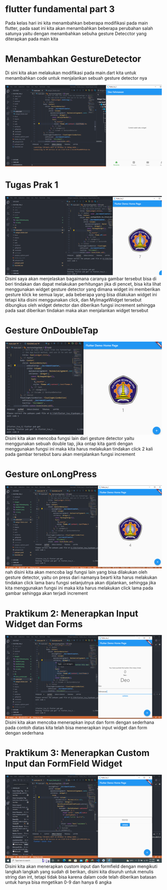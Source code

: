 # flutter fundamental part 3
Pada kelas hari ini kita menambahkan beberapa modifikasi pada main flutter, pada saat ini kita akan menambahkan beberapa perubahan salah satunya yaitu dengan menambahkan sebuha gesture Detecctor yang diterapkan pada main kita

# Menambahkan GestureDetector
Di sini kita akan melakukan modifikasi pada main.dart kita untuk menambahkan code untuk menjalankan sebuah gesture detector nya

![](images/ss1.png)

# Tugas Prak 1
![](images/readme1.png)
Disini saya akan menjelaskan bagaimana caranya gambar tersebut bisa di beri tindakan dan dapat melakukan perhitungan jika di pencet, bisa kita lihat menggunakan widget gesture detector yang dimana widget ini memberikan gesture klick ke semua layar, ada beberapa yang bisa dilakukan widget ini tetapi kita disini menggunakan click, dan MyImageWidget tersebut dibungkus oleh widget detector dan diberikan fungsi increment sehingga pada saat diberikan tindakan maka akan menjalankan widget tersebut

# Gesture OnDoubleTap
![](images/readme2.png)
Disini kita akan mencoba fungsi lain dari gesture detector yaitu menggunakan sebuah double tap, jika ontap kita ganti dengan menggunakan fungsi ini maka kita harus melakukan tindakan click 2 kali pada gambar tersebut baru akan menjalankan fungsi increment

# Gesture onLongPress
![](images/readme3.png)
nah disini kita akan mencoba lagi fungsi lain yang bisa dilakukan oleh gesture detector, yaitu on press dari namanya bearti kita harus melakukan tindakan click lama baru fungsi selanjutnya akan dijalankan, sehingga jika kita menggunakan fungsi ini maka kita harus melakukan click lama pada gambar sehingga akan terjadi increment

# Praktikum 2: Menerapkan Input Widget dan Forms
![](images/readme4.png)
Disini kita akan mencoba menerapkan input dan form dengan sederhana pada contoh diatas kita telah bisa menerapkan input widget dan form dengan sederhana

# Praktikum 3: Menerapkan Custom Input dan FormField Widget
![](images/readme5.png)
Disini kita akan menerapkan custom input dan formfield dengan mengikuti langkah langkah yang sudah di berikan, disini kita disuruh untuk menulis string dan int, tetapi tidak bisa karena dalam code telah diberikan batasan untuk hanya bisa mngetikan 0-9 dan hanya 6 angka 